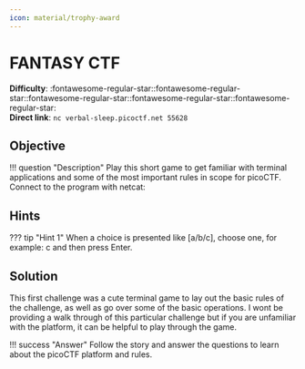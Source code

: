 ```yaml
---
icon: material/trophy-award
---
```


# FANTASY CTF

**Difficulty**: :fontawesome-regular-star::fontawesome-regular-star::fontawesome-regular-star::fontawesome-regular-star::fontawesome-regular-star:<br/>
**Direct link**: `nc verbal-sleep.picoctf.net 55628`

## Objective

!!! question "Description"
    Play this short game to get familiar with terminal applications and some of the most important rules in scope for picoCTF.<br/> 
    Connect to the program with netcat:

## Hints

??? tip "Hint 1"
    When a choice is presented like [a/b/c], choose one, for example: c and then press Enter.

## Solution

This first challenge was a cute terminal game to lay out the basic rules of the challenge, as well as go over some of the basic operations. I wont be providing a walk through of this particular challenge but if you are unfamiliar with the platform, it can be helpful to play through the game.

!!! success "Answer"
    Follow the story and answer the questions to learn about the picoCTF platform and rules.